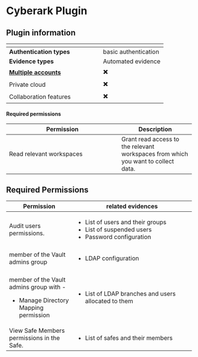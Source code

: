 # Cyberark Plugin

## Plugin information

<table data-header-hidden><thead><tr><th width="239"></th><th></th></tr></thead><tbody><tr><td><strong>Authentication types</strong></td><td>basic authentication</td></tr><tr><td><strong>Evidence types</strong></td><td>Automated evidence</td></tr><tr><td><a href="broken-reference"><strong>Multiple accounts</strong></a></td><td><span data-gb-custom-inline data-tag="emoji" data-code="2716">✖️</span></td></tr><tr><td>Private cloud</td><td><span data-gb-custom-inline data-tag="emoji" data-code="2716">✖️</span></td></tr><tr><td>Collaboration features</td><td><span data-gb-custom-inline data-tag="emoji" data-code="2716">✖️</span></td></tr></tbody></table>

#### Required permissions <a href="#h_0bb427264a" id="h_0bb427264a"></a>

<table><thead><tr><th width="289">Permission</th><th>Description</th></tr></thead><tbody><tr><td>Read relevant workspaces</td><td>Grant read access to the relevant workspaces from which you want to collect data.</td></tr></tbody></table>

## Required Permissions

<table><thead><tr><th width="229.1285400390625">Permission</th><th width="534">related evidences</th></tr></thead><tbody><tr><td>Audit users permissions.</td><td><p></p><ul><li>List of users and their groups</li><li> List of suspended users</li><li>Password configuration</li></ul></td></tr><tr><td>member of the Vault admins group</td><td><ul><li>LDAP configuration</li></ul></td></tr><tr><td><p>member of the Vault admins group with -</p><ul><li>Manage Directory Mapping permission</li></ul></td><td><ul><li>List of LDAP branches and users allocated to them</li></ul></td></tr><tr><td>View Safe Members permissions in the Safe.</td><td><ul><li>List of safes and their members</li></ul></td></tr></tbody></table>



